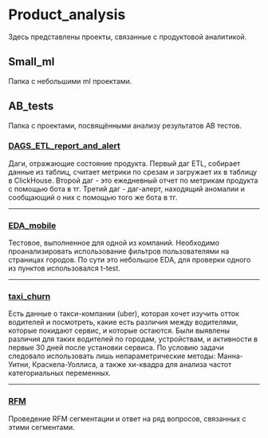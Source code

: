 # Product_analysis
Здесь представлены проекты, связанные с продуктовой аналитикой.

## Small_ml
Папка с небольшими ml проектами.

## AB_tests
Папка с проектами, посвящёнными анализу результатов AB тестов.


<h3><a href="https://github.com/KristinaBataeva/Product_analysis/blob/main/DAGS_ETL_report_and_alert.ipynb">DAGS_ETL_report_and_alert</a></h3>
Даги, отражающие состояние продукта. Первый даг ETL, собирает данные из таблиц, считает метрики по срезам и загружает их в таблицу в ClickHouse. Второй даг - это ежедневный отчет по метрикам продукта с помощью бота в тг. Третий даг - даг-алерт, находящий аномалии и сообщающий о них с помощью того же бота в тг.

  ---
<h3><a href="https://github.com/KristinaBataeva/Product_analysis/blob/main/EDA_mobile.ipynb">EDA_mobile</a></h3>
Тестовое, выполненное для одной из компаний. Необходимо проанализировать использование фильтров пользователями на страницах городов. По сути это небольшое EDA, для проверки одного из пунктов использовался t-test.

  ---
<h3><a href="https://github.com/KristinaBataeva/Product_analysis/blob/main/taxi_churn.ipynb">taxi_churn</a></h3>
Есть данные о такси-компании (uber), которая хочет изучить отток водителей и посмотреть, какие есть различия между водителями, которые покидают сервис, и которые остаются. Были выявлены различия для таких водителей по городам, устройствам, и активности в первые 30 дней после установки сервиса. По условию задачи следовало использовать лишь непараметрические методы: Манна-Уитни, Краскела-Уоллиса, а также хи-квадра для анализа частот категориальных переменных.

  ---
<h3><a href="https://github.com/KristinaBataeva/Product_analysis/blob/main/RFM.ipynb">RFM</a></h3>
Проведение RFM сегментации и ответ на ряд вопросов, связанных с этими сегментами.
